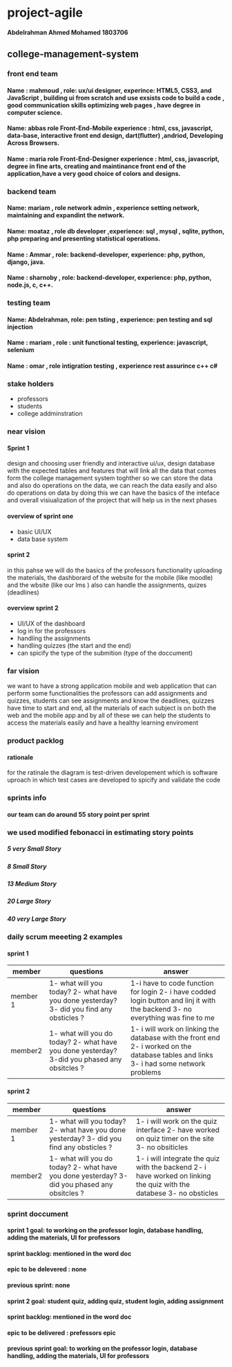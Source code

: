 # project-agile
#### Abdelrahman Ahmed Mohamed 1803706
## college-management-system
### front end team
#### Name : mahmoud , role: ux/ui designer, experince:  HTML5, CSS3, and JavaScript , building ui from scratch and use exsists code to build a code , good communication skills optimizing web pages , have degree in computer science. 
#### Name: abbas role Front-End-Mobile experience : html, css, javascript, data-base, interactive front end design, dart(flutter) ,andriod, Developing Across Browsers.
#### Name : maria role Front-End-Designer experience : html, css, javascript, degree in fine arts, creating and maintinance front end of the application,have a very good choice of colors and designs.
### backend team
#### Name: mariam , role network admin , experience setting network, maintaining and expandint the network.
#### Name: moataz , role db developer ,experience: sql , mysql , sqlite, python, php preparing and presenting statistical operations. 
#### Name : Ammar , role: backend-developer, experience: php, python, django, java.
#### Name : sharnoby , role: backend-developer, experience: php, python, node.js, c, c++.


### testing team 
#### Name: Abdelrahman, role: pen tsting , experience: pen testing and sql injection 
#### Name : mariam , role : unit functional testing, experience: javascript, selenium 
#### Name : omar , role intigration testing , experience rest assurince c++ c#

### stake holders 
- professors 
- students 
- college addminstration 

### near vision 
#### Sprint 1
design and choosing user friendly and interactive ui/ux, design database with the expected tables and features that will link all the data that comes form the college management system toghther so we can store the data and also do operations on the data, we can reach the data easily and also do operations on data by doing this we can have the basics of the inteface and overall visiualization of the project that will help us in the next phases 
#### overview of sprint one 
- basic UI/UX
- data base system
#### sprint 2 
in this pahse we will do the basics of the professors functionality uploading the materials, the dashborard of the website for the mobile (like moodle) and the wbsite (like our lms ) also can handle the assignments, quizes (deadlines) 
#### overview sprint 2 
- UI/UX of the dashboard 
- log in for the professors 
- handling the assignments 
- handling quizzes (the start and the end)
- can spicify the type of the submition (type of the doccument)
 ### far vision 
 we want to have a strong application mobile and web application that can perform some functionalities the professors can add assignments and quizzes, students can see assignments and know the deadlines, quizzes have time to start and end, all the materials of each subject is on both the web and the mobile app and by all of these we can help the students to access the materials easily and have a healthy learning enviroment  
### product packlog 
#### rationale 
for the ratinale the diagram is test-driven developement which is software uproach in which test cases are developed to spicify and validate the code
### sprints info 
#### our team can do around 55 story point per sprint
### we used modified febonacci in estimating story points 
##### 5	very Small Story
##### 8	Small Story
##### 13	Medium Story
##### 20	Large Story
##### 40	very Large Story
### daily scrum meeeting 2 examples 
#### sprint 1
| member   | questions                                                                                    | answer                                                                                                                                 |
|----------|----------------------------------------------------------------------------------------------|----------------------------------------------------------------------------------------------------------------------------------------|
| member 1 | 1- what will you today? 2- what have you done yesterday? 3- did you find any obsticles ?     | 1-i have to code function for login 2- i have codded login button and linj it with the backend 3- no everything was fine to me         |
| member2  | 1- what will you do today? 2- what have you done yesterday? 3-did you phased any obsitcles ? | 1- i will work on linking the database with the front end 2- i worked on the database tables and links 3- i had some network problems  |

#### sprint 2

| member   | questions                                                                                    | answer                                                                                                                |
|----------|----------------------------------------------------------------------------------------------|-----------------------------------------------------------------------------------------------------------------------|
| member 1 | 1- what will you today? 2- what have you done yesterday? 3- did you find any obsticles ?     | 1- i will work on the quiz interface 2- have worked on quiz timer on the site 3- no obsiticles                        |
| member2  | 1- what will you do today? 2- what have you done yesterday? 3-did you phased any obsitcles ? | 1- i will integrate the quiz with the backend 2- i have worked on linking the quiz with the databese 3- no obsticles  |
### sprint doccument 
#### sprint 1 goal: to working on the professor login, database handling, adding the materials, UI for professors 
#### sprint backlog: mentioned in the word doc
#### epic to be delevered : none 
#### previous sprint: none 
#### sprint 2 goal: student quiz, adding quiz, student login, adding assignment
#### sprint backlog: mentioned in the word doc 
#### epic to be delivered : prefessors epic 
#### previous sprint goal: to working on the professor login, database handling, adding the materials, UI for professors
